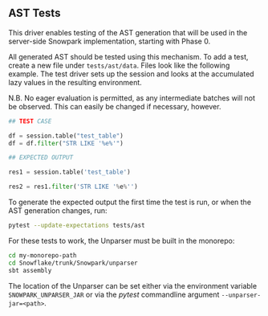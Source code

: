 ## AST Tests

This driver enables testing of the AST generation that will be used in the server-side Snowpark implementation, starting with Phase 0.

All generated AST should be tested using this mechanism. To add a test, create a new file under `tests/ast/data`. Files look like the following example. The test driver sets up the session and looks at the accumulated lazy values in the resulting environment.

N.B. No eager evaluation is permitted, as any intermediate batches will not be observed. This can easily be changed if necessary, however.

```python
## TEST CASE

df = session.table("test_table")
df = df.filter("STR LIKE '%e%'")

## EXPECTED OUTPUT

res1 = session.table('test_table')

res2 = res1.filter('STR LIKE '%e%'')
```

To generate the expected output the first time the test is run, or when the AST generation changes, run:
```bash
pytest --update-expectations tests/ast
```

For these tests to work, the Unparser must be built in the monorepo:
```bash
cd my-monorepo-path
cd Snowflake/trunk/Snowpark/unparser
sbt assembly
```

The location of the Unparser can be set either via the environment variable `SNOWPARK_UNPARSER_JAR` or via the _pytest_ commandline argument `--unparser-jar=<path>`.
